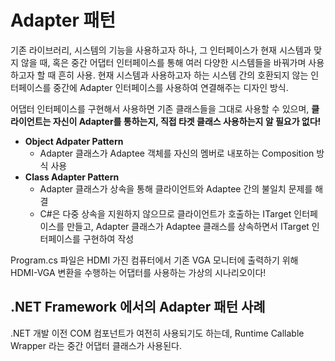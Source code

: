 # Adapter 패턴
기존 라이브러리, 시스템의 기능을 사용하고자 하나, 
그 인터페이스가 현재 시스템과 맞지 않을 때, 
혹은 중간 어댑터 인터페이스를 통해 여러 다양한 시스템들을 바꿔가며 사용하고자 할 때 흔히 사용.
현재 시스템과 사용하고자 하는 시스템 간의 호환되지 않는 인터페이스를 중간에 Adapter 인터페이스를 사용하여 연결해주는 디자인 방식.

어댑터 인터페이스를 구현해서 사용하면 기존 클래스들을 그대로 사용할 수 있으며,
**클라이언트는 자신이 Adapter를 통하는지, 직접 타겟 클래스 사용하는지 알 필요가 없다!**


- **Object Adpater Pattern**
    - Adapter 클래스가 Adaptee 객체를 자신의 멤버로 내포하는 Composition 방식 사용
- **Class Adapter Pattern**
    - Adapter 클래스가 상속을 통해 클라이언트와 Adaptee 간의 불일치 문제를 해결
    - C#은 다중 상속을 지원하지 않으므로 클라이언트가 호출하는 ITarget 인터페이스를 만들고,
    Adapter 클래스가 Adaptee 클래스를 상속하면서 ITarget 인터페이스를 구현하여 작성

Program.cs 파일은 HDMI 가진 컴퓨터에서 기존 VGA 모니터에 출력하기 위해
HDMI-VGA 변환을 수행하는 어댑터를 사용하는 가상의 시나리오이다!

## .NET Framework 에서의 Adapter 패턴 사례
.NET 개발 이전 COM 컴포넌트가 여전히 사용되기도 하는데,
Runtime Callable Wrapper 라는 중간 어댑터 클래스가 사용된다.


